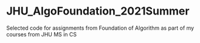 # JHU_AlgoFoundation_2021Summer

Selected code for assignments from Foundation of Algorithm as part of my courses from JHU MS in CS
